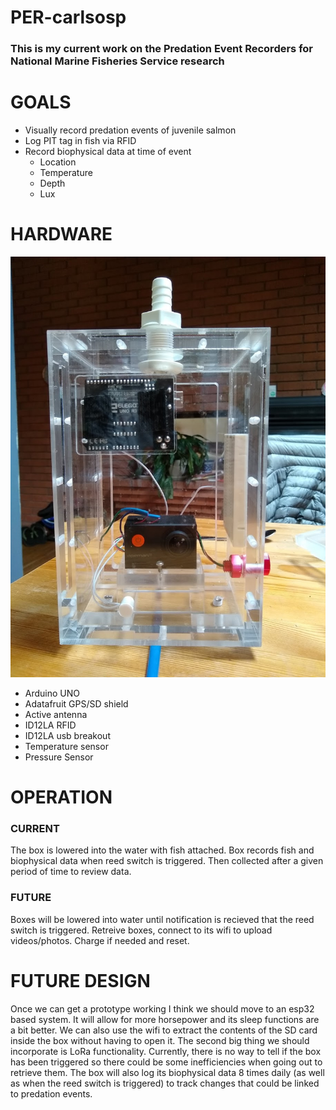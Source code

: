 # PER-carlsosp
### This is my current work on the Predation Event Recorders for National Marine Fisheries Service research

# GOALS
- Visually record predation events of juvenile salmon
- Log PIT tag in fish via RFID
- Record biophysical data at time of event
  - Location
  - Temperature
  - Depth
  - Lux
  
# HARDWARE
![image](https://github.com/daswedishchef/PER-carlsosp/blob/master/Image2.jpg)
- Arduino UNO
- Adatafruit GPS/SD shield
- Active antenna
- ID12LA RFID
- ID12LA usb breakout
- Temperature sensor
- Pressure Sensor

# OPERATION
### CURRENT
The box is lowered into the water with fish attached. Box records fish and biophysical data when reed switch is triggered. Then collected after a given period of time to review data.
### FUTURE
Boxes will be lowered into water until notification is recieved that the reed switch is triggered. Retreive boxes, connect to its wifi to upload videos/photos. Charge if needed and reset.

# FUTURE DESIGN

Once we can get a prototype working I think we should move to an esp32 based system. It will allow for more horsepower and its sleep functions are a bit better. We can also use the wifi to extract the contents of the SD card inside the box without having to open it. The second big thing we should incorporate is LoRa functionality. Currently, there is no way to tell if the box has been triggered so there could be some inefficiencies when going out to retrieve them. The box will also log its biophysical data 8 times daily (as well as when the reed switch is triggered) to track changes that could be linked to predation events. 
